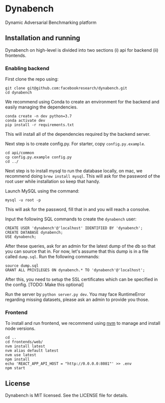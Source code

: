 # Dynabench

Dynamic Adversarial Benchmarking platform

## Installation and running

Dynabench on high-level is divided into two sections (i) api for backend (ii) frontends.

### Enabling backend

First clone the repo using:

```
git clone git@github.com:facebookresearch/dynabench.git
cd dynabench
```

We recommend using Conda to create an environment for the backend and easily managing the dependencies.

```
conda create -n dev python=3.7
conda activate dev
pip install -r requirements.txt
```

This will install all of the dependencies required by the backend server.

Next step is to create config.py. For starter, copy `config.py.example`.

```
cd api/common
cp config.py.example config.py
cd ../
```

Next step is to install mysql to run the database locally, on mac, we recommend doing `brew install mysql`.
This will ask for the password of the root user while installation so keep that handy.

Launch MySQL using the command:

```
mysql -u root -p
```

This will ask for the password, fill that in and you will reach a consolve.

Input the following SQL commands to create the `dynabench` user:

```
CREATE USER 'dynabench'@'localhost' IDENTIFIED BY 'dynabench';
CREATE DATABASE dynabench;
USE dynabench;
```

After these queries, ask for an admin for the latest dump of the db so that you can source that in. For now,
let's assume that this dump is in a file called `dump.sql`. Run the following commands:

```
source dump.sql
GRANT ALL PRIVILEGES ON dynabench.* TO 'dynabench'@'localhost';
```

After this, you need to setup the SSL certificates which can be specified in the config. [TODO: Make this optional]

Run the server by `python server.py dev`. You may face RuntimeError regarding missing datasets, please
ask an admin to provide you those.

### Frontend

To install and run frontend, we recommend using [nvm](https://github.com/creationix/nvm) to manage
and install node versions.

```
cd ..
cd frontends/web/
nvm install latest
nvm alias default latest
nvm use latest
npm install
echo 'REACT_APP_API_HOST = "http://0.0.0.0:8081"' >> .env
npm start
```

## License

Dynabench is MIT licensed. See the LICENSE file for details.
